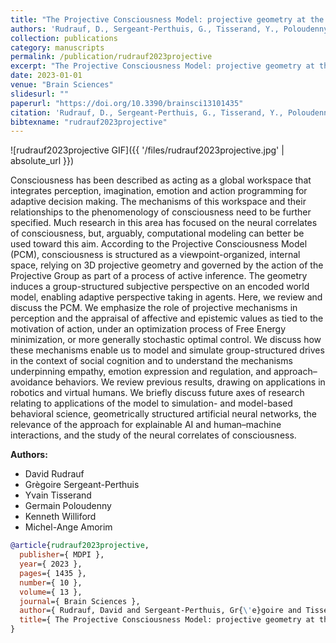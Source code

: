 ```yaml
---
title: "The Projective Consciousness Model: projective geometry at the core of consciousness and the integration of perception, imagination, motivation, emotion, social cognition and action"
authors: 'Rudrauf, D., Sergeant-Perthuis, G., Tisserand, Y., Poloudenny, G., Williford, K. & Amorim, M.'
collection: publications
category: manuscripts
permalink: /publication/rudrauf2023projective
excerpt: "The Projective Consciousness Model: projective geometry at the core of consciousness and the integration of perception, imagination, motivation, emotion, social cognition and action"
date: 2023-01-01
venue: "Brain Sciences"
slidesurl: ""
paperurl: "https://doi.org/10.3390/brainsci13101435"
citation: 'Rudrauf, D., Sergeant-Perthuis, G., Tisserand, Y., Poloudenny, G., Williford, K. & Amorim, M. (2023). "The Projective Consciousness Model: projective geometry at the core of consciousness and the integration of perception, imagination, motivation, emotion, social cognition and action." Brain Sciences, 13(10). 1435.'
bibtexname: "rudrauf2023projective"
---
```


![rudrauf2023projective GIF]({{ '/files/rudrauf2023projective.jpg' | absolute_url }})

Consciousness has been described as acting as a global workspace that integrates perception, imagination, emotion and action programming for adaptive decision making. The mechanisms of this workspace and their relationships to the phenomenology of consciousness need to be further specified. Much research in this area has focused on the neural correlates of consciousness, but, arguably, computational modeling can better be used toward this aim. According to the Projective Consciousness Model (PCM), consciousness is structured as a viewpoint-organized, internal space, relying on 3D projective geometry and governed by the action of the Projective Group as part of a process of active inference. The geometry induces a group-structured subjective perspective on an encoded world model, enabling adaptive perspective taking in agents. Here, we review and discuss the PCM. We emphasize the role of projective mechanisms in perception and the appraisal of affective and epistemic values as tied to the motivation of action, under an optimization process of Free Energy minimization, or more generally stochastic optimal control. We discuss how these mechanisms enable us to model and simulate group-structured drives in the context of social cognition and to understand the mechanisms underpinning empathy, emotion expression and regulation, and approach–avoidance behaviors. We review previous results, drawing on applications in robotics and virtual humans. We briefly discuss future axes of research relating to applications of the model to simulation- and model-based behavioral science, geometrically structured artificial neural networks, the relevance of the approach for explainable AI and human–machine interactions, and the study of the neural correlates of consciousness.


**Authors:**
 - David Rudrauf
 - Grègoire Sergeant-Perthuis
 - Yvain Tisserand
 - Germain Poloudenny
 - Kenneth Williford
 - Michel-Ange Amorim

```bibtex
@article{rudrauf2023projective,
  publisher={ MDPI },
  year={ 2023 },
  pages={ 1435 },
  number={ 10 },
  volume={ 13 },
  journal={ Brain Sciences },
  author={ Rudrauf, David and Sergeant-Perthuis, Gr{\'e}goire and Tisserand, Yvain and Poloudenny, Germain and Williford, Kenneth and Amorim, Michel-Ange },
  title={ The Projective Consciousness Model: projective geometry at the core of consciousness and the integration of perception, imagination, motivation, emotion, social cognition and action },
}
```
